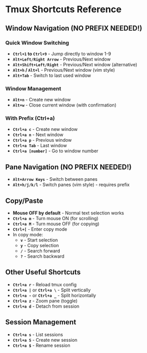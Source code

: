 # Tmux Shortcuts Reference

## Window Navigation (NO PREFIX NEEDED!)

### Quick Window Switching
- **`Ctrl+1` to `Ctrl+9`** - Jump directly to window 1-9
- **`Alt+Left/Right Arrow`** - Previous/Next window  
- **`Alt+Shift+Left/Right`** - Previous/Next window (alternative)
- **`Alt+h` / `Alt+l`** - Previous/Next window (vim style)
- **`Alt+Tab`** - Switch to last used window

### Window Management
- **`Alt+n`** - Create new window
- **`Alt+w`** - Close current window (with confirmation)

### With Prefix (Ctrl+a)
- **`Ctrl+a c`** - Create new window
- **`Ctrl+a n`** - Next window
- **`Ctrl+a p`** - Previous window
- **`Ctrl+a Tab`** - Last window
- **`Ctrl+a [number]`** - Go to window number

## Pane Navigation (NO PREFIX NEEDED!)

- **`Alt+Arrow Keys`** - Switch between panes
- **`Alt+h/j/k/l`** - Switch panes (vim style) - requires prefix

## Copy/Paste

- **Mouse OFF by default** - Normal text selection works
- **`Ctrl+a m`** - Turn mouse ON (for scrolling)
- **`Ctrl+a M`** - Turn mouse OFF (for copying)
- **`Ctrl+[`** - Enter copy mode
- In copy mode:
  - **`v`** - Start selection
  - **`y`** - Copy selection
  - **`/`** - Search forward
  - **`?`** - Search backward

## Other Useful Shortcuts

- **`Ctrl+a r`** - Reload tmux config
- **`Ctrl+a |`** or **`Ctrl+a \`** - Split vertically
- **`Ctrl+a -`** or **`Ctrl+a _`** - Split horizontally
- **`Ctrl+a z`** - Zoom pane (toggle)
- **`Ctrl+a d`** - Detach from session

## Session Management

- **`Ctrl+a s`** - List sessions
- **`Ctrl+a S`** - Create new session
- **`Ctrl+a $`** - Rename session